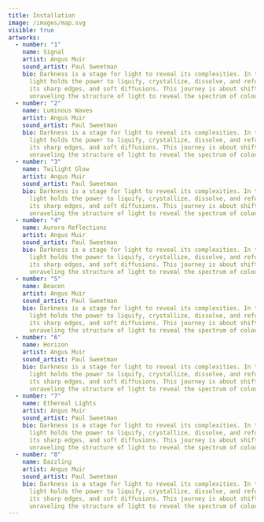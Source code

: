```yaml
---
title: Installation
image: /images/map.svg
visible: true
artworks:
  - number: "1"
    name: Signal
    artist: Angus Muir
    sound_artist: Paul Sweetman
    bio: Darkness is a stage for light to reveal its complexities. In the dark,
      light holds the power to liquify, crystallize, dissolve, and reform with
      its sharp edges, and soft diffusions. This journey is about shifting and
      unraveling the structure of light to reveal the spectrum of colour within.
  - number: "2"
    name: Luminous Waves
    artist: Angus Muir
    sound_artist: Paul Sweetman
    bio: Darkness is a stage for light to reveal its complexities. In the dark,
      light holds the power to liquify, crystallize, dissolve, and reform with
      its sharp edges, and soft diffusions. This journey is about shifting and
      unraveling the structure of light to reveal the spectrum of colour within.
  - number: "3"
    name: Twilight Glow
    artist: Angus Muir
    sound_artist: Paul Sweetman
    bio: Darkness is a stage for light to reveal its complexities. In the dark,
      light holds the power to liquify, crystallize, dissolve, and reform with
      its sharp edges, and soft diffusions. This journey is about shifting and
      unraveling the structure of light to reveal the spectrum of colour within.
  - number: "4"
    name: Aurora Reflections
    artist: Angus Muir
    sound_artist: Paul Sweetman
    bio: Darkness is a stage for light to reveal its complexities. In the dark,
      light holds the power to liquify, crystallize, dissolve, and reform with
      its sharp edges, and soft diffusions. This journey is about shifting and
      unraveling the structure of light to reveal the spectrum of colour within.
  - number: "5"
    name: Beacon
    artist: Angus Muir
    sound_artist: Paul Sweetman
    bio: Darkness is a stage for light to reveal its complexities. In the dark,
      light holds the power to liquify, crystallize, dissolve, and reform with
      its sharp edges, and soft diffusions. This journey is about shifting and
      unraveling the structure of light to reveal the spectrum of colour within.
  - number: "6"
    name: Horizon
    artist: Angus Muir
    sound_artist: Paul Sweetman
    bio: Darkness is a stage for light to reveal its complexities. In the dark,
      light holds the power to liquify, crystallize, dissolve, and reform with
      its sharp edges, and soft diffusions. This journey is about shifting and
      unraveling the structure of light to reveal the spectrum of colour within.
  - number: "7"
    name: Ethereal Lights
    artist: Angus Muir
    sound_artist: Paul Sweetman
    bio: Darkness is a stage for light to reveal its complexities. In the dark,
      light holds the power to liquify, crystallize, dissolve, and reform with
      its sharp edges, and soft diffusions. This journey is about shifting and
      unraveling the structure of light to reveal the spectrum of colour within.
  - number: "8"
    name: Dazzling
    artist: Angus Muir
    sound_artist: Paul Sweetman
    bio: Darkness is a stage for light to reveal its complexities. In the dark,
      light holds the power to liquify, crystallize, dissolve, and reform with
      its sharp edges, and soft diffusions. This journey is about shifting and
      unraveling the structure of light to reveal the spectrum of colour within.
---
```

